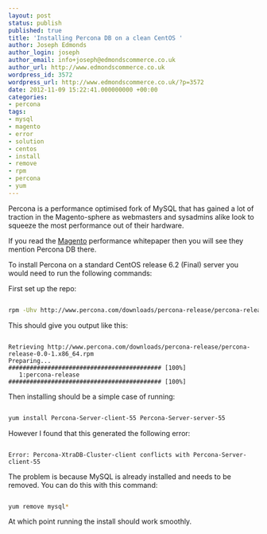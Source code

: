 ```yaml
---
layout: post
status: publish
published: true
title: 'Installing Percona DB on a clean CentOS '
author: Joseph Edmonds
author_login: joseph
author_email: info+joseph@edmondscommerce.co.uk
author_url: http://www.edmondscommerce.co.uk
wordpress_id: 3572
wordpress_url: http://www.edmondscommerce.co.uk/?p=3572
date: 2012-11-09 15:22:41.000000000 +00:00
categories:
- percona
tags:
- mysql
- magento
- error
- solution
- centos
- install
- remove
- rpm
- percona
- yum
---
```

Percona is a performance optimised fork of MySQL that has gained a lot of traction in the Magento-sphere as webmasters and sysadmins alike look to squeeze the most performance out of their hardware.

If you read the <a href="/platforms/magento">Magento</a> performance whitepaper then you will see they mention Percona DB there.

To install Percona on a standard CentOS release 6.2 (Final) server you would need to run the following commands:

First set up the repo:
```bash

rpm -Uhv http://www.percona.com/downloads/percona-release/percona-release-0.0-1.x86_64.rpm

```

This should give you output like this:
```

Retrieving http://www.percona.com/downloads/percona-release/percona-release-0.0-1.x86_64.rpm
Preparing...                ########################################### [100%]
   1:percona-release        ########################################### [100%]

```

Then installing should be a simple case of running:
```bash

yum install Percona-Server-client-55 Percona-Server-server-55

```

However I found that this generated the following error:
```

Error: Percona-XtraDB-Cluster-client conflicts with Percona-Server-client-55

```

The problem is because MySQL is already installed and needs to be removed. You can do this with this command:

```bash

yum remove mysql*

```

At which point running the install should work smoothly.
